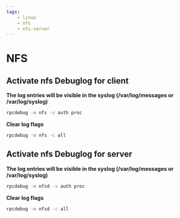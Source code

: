```yaml
---
tags:
    - linux
    - nfs
    - nfs-server
---
```


# NFS
## Activate nfs Debuglog for client
**The log entries will be visible in the syslog (/var/log/messages or /var/log/syslog)**  
~~~bash
rpcdebug -m nfs -s auth proc
~~~

**Clear log flags**
~~~bash
rpcdebug -m nfs -c all
~~~

## Activate nfs Debuglog for server
**The log entries will be visible in the syslog (/var/log/messages or /var/log/syslog)**  
~~~bash
rpcdebug -m nfsd -s auth proc
~~~

**Clear log flags**
~~~bash
rpcdebug -m nfsd -c all
~~~